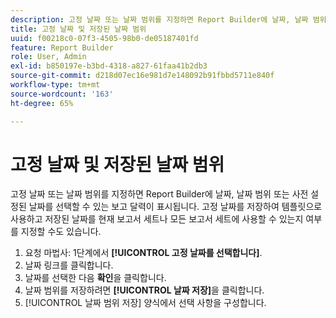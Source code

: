 ```yaml
---
description: 고정 날짜 또는 날짜 범위를 지정하면 Report Builder에 날짜, 날짜 범위 또는 사전 설정된 날짜를 선택할 수 있는 보고 달력이 표시됩니다. 고정 날짜를 저장하여 템플릿으로 사용하고 저장된 날짜를 현재 보고서 세트나 모든 보고서 세트에 사용할 수 있는지 여부를 지정할 수도 있습니다.
title: 고정 날짜 및 저장된 날짜 범위
uuid: f00218c0-07f3-4505-98b0-de05187401fd
feature: Report Builder
role: User, Admin
exl-id: b850197e-b3bd-4318-a827-61faa41b2db3
source-git-commit: d218d07ec16e981d7e148092b91fbbd5711e840f
workflow-type: tm+mt
source-wordcount: '163'
ht-degree: 65%

---
```


# 고정 날짜 및 저장된 날짜 범위

고정 날짜 또는 날짜 범위를 지정하면 Report Builder에 날짜, 날짜 범위 또는 사전 설정된 날짜를 선택할 수 있는 보고 달력이 표시됩니다. 고정 날짜를 저장하여 템플릿으로 사용하고 저장된 날짜를 현재 보고서 세트나 모든 보고서 세트에 사용할 수 있는지 여부를 지정할 수도 있습니다.

1. 요청 마법사: 1단계에서 **[!UICONTROL 고정 날짜를 선택합니다]**.
1. 날짜 링크를 클릭합니다.
1. 날짜를 선택한 다음 **확인**&#x200B;을 클릭합니다.
1. 날짜 범위를 저장하려면 **[!UICONTROL 날짜 저장]**&#x200B;을 클릭합니다.
1.  [!UICONTROL 날짜 범위 저장] 양식에서 선택 사항을 구성합니다. 
